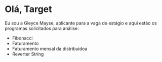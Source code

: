 # Olá, Target
Eu sou a Gleyce Mayse, aplicante para a vaga de estágio e aqui estão os programas solicitados para análise:
- Fibonacci
- Faturamento
- Faturamento mensal da distribuidoa
- Reverter String